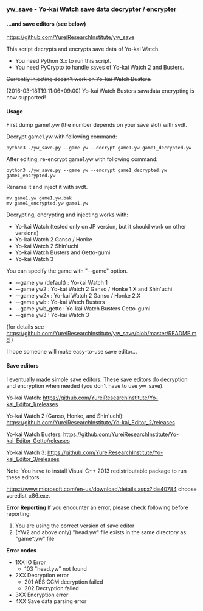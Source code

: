 ### yw_save - Yo-kai Watch save data decrypter / encrypter
#### ...and save editors (see below)

https://github.com/YureiResearchInstitute/yw_save

This script decrypts and encrypts save data of Yo-kai Watch.

- You need Python 3.x to run this script.
- You need PyCrypto to handle saves of Yo-kai Watch 2 and Busters.

~~Currently injecting doesn't work on Yo-kai Watch Busters.~~

(2016-03-18T19:11:06+09:00) Yo-kai Watch Busters savadata encrypting is now supported!

#### Usage
First dump game1.yw (the number depends on your save slot) with svdt.

Decrypt game1.yw with following command:
```
python3 ./yw_save.py --game yw --decrypt game1.yw game1_decrypted.yw
```
After editing, re-encrypt game1.yw with following command:
```
python3 ./yw_save.py --game yw --encrypt game1_decrypted.yw game1_encrypted.yw
```
Rename it and inject it with svdt.
```
mv game1.yw game1.yw.bak
mv game1_encrypted.yw game1.yw
```
Decrypting, encrypting and injecting works with:
- Yo-kai Watch (tested only on JP version, but it should work on other versions)
- Yo-kai Watch 2 Ganso / Honke
- Yo-kai Watch 2 Shin'uchi
- Yo-kai Watch Busters and Getto-gumi
- Yo-kai Watch 3

You can specify the game with "--game" option.
- --game yw (default) : Yo-kai Watch 1
- --game yw2 : Yo-kai Watch 2 Ganso / Honke 1.X and Shin'uchi
- --game yw2x : Yo-kai Watch 2 Ganso / Honke 2.X
- --game ywb : Yo-kai Watch Busters
- --game ywb_getto : Yo-kai Watch Busters Getto-gumi
- --game yw3 : Yo-kai Watch 3

(for details see https://github.com/YureiResearchInstitute/yw_save/blob/master/README.md )

I hope someone will make easy-to-use save editor...


#### Save editors
I eventually made simple save editors.
These save editors do decryption and encryption when needed (you don't have to use yw_save).

Yo-kai Watch:
https://github.com/YureiResearchInstitute/Yo-kai_Editor_1/releases

Yo-kai Watch 2 (Ganso, Honke, and Shin'uchi):
https://github.com/YureiResearchInstitute/Yo-kai_Editor_2/releases

Yo-kai Watch Busters:
https://github.com/YureiResearchInstitute/Yo-kai_Editor_Getto/releases

Yo-kai Watch 3:
https://github.com/YureiResearchInstitute/Yo-kai_Editor_3/releases

Note: You have to install Visual C++ 2013 redistributable package to run these editors.

https://www.microsoft.com/en-us/download/details.aspx?id=40784
choose vcredist_x86.exe.

**Error Reporting**
If you encounter an error, please check following before reporting:
1. You are using the correct version of save editor
2. (YW2 and above only) "head.yw" file exists in the same directory as "game*.yw" file

**Error codes**

- 1XX IO Error
  - 103 "head.yw" not found
- 2XX Decryption error
  - 201 AES CCM decryption failed
  - 202 Decryption failed
- 3XX Encryption error
- 4XX Save data parsing error
